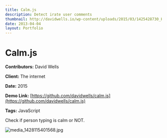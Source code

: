 ```yaml
---
title: Calm.js
description: Detect irate user comments
thumbnail: http://davidwells.io/wp-content/uploads/2015/03/1425428730_Homepage.jpg
date: 2013-04-04
layout: Portfolio
---
```


# Calm.js

**Contributors:** David Wells

**Client:** The internet

**Date:** 2015

**Demo Link:** [https://github.com/davidwells/calm.js](https://github.com/davidwells/calm.js)

**Tags:** JavaScript

Check if person typing is calm or NOT.

![](http://davidwells.tv/data/portfolio/Calm.js/media_1428115401568.jpg "media_1428115401568.jpg")
